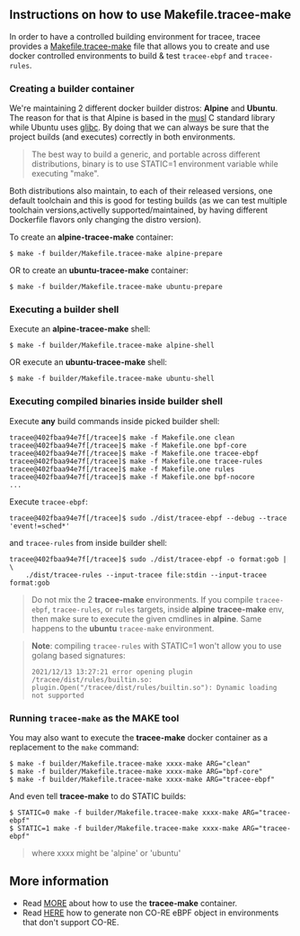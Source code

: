 ## Instructions on how to use **Makefile.tracee-make**

In order to have a controlled building environment for tracee, tracee provides
a [Makefile.tracee-make](./Makefile.tracee-make) file that allows you to create and use
docker controlled environments to build & test `tracee-ebpf` and
`tracee-rules`.

### Creating a builder container

We're maintaining 2 different docker builder distros: **Alpine** and
**Ubuntu**. The reason for that is that Alpine is based in the
[musl](https://en.wikipedia.org/wiki/Musl) C standard library while Ubuntu uses
[glibc](https://en.wikipedia.org/wiki/Glibc). By doing that we can always be
sure that the project builds (and executes) correctly in both environments.

> The best way to build a generic, and portable across different distributions,
> binary is to use STATIC=1 environment variable while executing "make".

Both distributions also maintain, to each of their released versions, one
default toolchain and this is good for testing builds (as we can test multiple
toolchain versions,activelly supported/maintained, by having different
Dockerfile flavors only changing the distro version).

To create an **alpine-tracee-make** container:

```
$ make -f builder/Makefile.tracee-make alpine-prepare
```

OR to create an **ubuntu-tracee-make** container:

```
$ make -f builder/Makefile.tracee-make ubuntu-prepare
```

### Executing a builder shell

Execute an **alpine-tracee-make** shell:

```
$ make -f builder/Makefile.tracee-make alpine-shell
```

OR execute an **ubuntu-tracee-make** shell:

```
$ make -f builder/Makefile.tracee-make ubuntu-shell
```

### Executing compiled binaries inside builder shell

Execute **any** build commands inside picked builder shell:

```
tracee@402fbaa94e7f[/tracee]$ make -f Makefile.one clean
tracee@402fbaa94e7f[/tracee]$ make -f Makefile.one bpf-core
tracee@402fbaa94e7f[/tracee]$ make -f Makefile.one tracee-ebpf
tracee@402fbaa94e7f[/tracee]$ make -f Makefile.one tracee-rules
tracee@402fbaa94e7f[/tracee]$ make -f Makefile.one rules
tracee@402fbaa94e7f[/tracee]$ make -f Makefile.one bpf-nocore
...
```

Execute `tracee-ebpf`:

```
tracee@402fbaa94e7f[/tracee]$ sudo ./dist/tracee-ebpf --debug --trace 'event!=sched*'
```

and `tracee-rules` from inside builder shell:

```
tracee@402fbaa94e7f[/tracee]$ sudo ./dist/tracee-ebpf -o format:gob | \
    ./dist/tracee-rules --input-tracee file:stdin --input-tracee format:gob
```

> Do not mix the 2 **tracee-make** environments. If you compile `tracee-ebpf`,
> `tracee-rules`, or `rules` targets, inside **alpine** **tracee-make** env,
> then make sure to execute the given cmdlines in **alpine**. Same happens to
> the **ubuntu** `tracee-make` environment.

> **Note**: compiling `tracee-rules` with STATIC=1 won't allow you to use
> golang based signatures:
>
> ```
> 2021/12/13 13:27:21 error opening plugin /tracee/dist/rules/builtin.so: plugin.Open("/tracee/dist/rules/builtin.so"): Dynamic loading not supported
> ```

### Running `tracee-make` as the MAKE tool

You may also want to execute the **tracee-make** docker container as a
replacement to the `make` command:

```
$ make -f builder/Makefile.tracee-make xxxx-make ARG="clean"
$ make -f builder/Makefile.tracee-make xxxx-make ARG="bpf-core"
$ make -f builder/Makefile.tracee-make xxxx-make ARG="tracee-ebpf"
```

And even tell **tracee-make** to do STATIC builds:

```
$ STATIC=0 make -f builder/Makefile.tracee-make xxxx-make ARG="tracee-ebpf"
$ STATIC=1 make -f builder/Makefile.tracee-make xxxx-make ARG="tracee-ebpf"
```

> where xxxx might be 'alpine' or 'ubuntu'

## More information

* Read [MORE](README-containers.md) about how to use the **tracee-make**
  container.
* Read [HERE](README-no-CORE.md) how to generate non CO-RE eBPF object in
  environments that don't support CO-RE.
